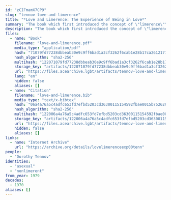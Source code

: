 ```yaml
---
id: "zCIFmamX7CP9"
slug: "tennov-love-and-limerence"
title: "*Love and Limerence: The Experience of Being in Love*"
summary: "The book which first introduced the concept of \"limerence\""
description: "The book which first introduced the concept of \"limerence,\" in which the author explains that nonlimerence may include not experiencing sexual attraction"
files:
  - name: "Book"
    filename: "love-and-limerence.pdf"
    media_type: "application/pdf"
    hash: "71079fd77238dbbeab30e9c9ff6bad1a3cf3262f6cab1e28b17ca2612177014e"
    hash_algorithm: "sha2-256"
    multihash: "122071079fd77238dbbeab30e9c9ff6bad1a3cf3262f6cab1e28b17ca2612177014e"
    storage_key: "artifacts/122071079fd77238dbbeab30e9c9ff6bad1a3cf3262f6cab1e28b17ca2612177014e"
    url: "https://files.acearchive.lgbt/artifacts/tennov-love-and-limerence/love-and-limerence.pdf"
    lang: "en"
    hidden: false
    aliases: []
  - name: "Citation"
    filename: "love-and-limerence.bib"
    media_type: "text/x-bibtex"
    hash: "06a4a76a5c4adfc653fd7efbd5203cd36300115154592fbae0015b7526292c45"
    hash_algorithm: "sha2-256"
    multihash: "122006a4a76a5c4adfc653fd7efbd5203cd36300115154592fbae0015b7526292c45"
    storage_key: "artifacts/122006a4a76a5c4adfc653fd7efbd5203cd36300115154592fbae0015b7526292c45"
    url: "https://files.acearchive.lgbt/artifacts/tennov-love-and-limerence/love-and-limerence.bib"
    hidden: false
    aliases: []
links:
  - name: "Internet Archive"
    url: "https://archive.org/details/lovelimerenceexp00tenn"
people:
  - "Dorothy Tennov"
identities:
  - "asexual"
  - "nonlimerent"
from_year: 1979
decades:
  - 1970
aliases: []
---
```

